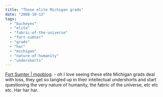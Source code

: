 ```yaml
---
title: "Those elite Michigan grads"
date: "2008-10-13"
tags: 
  - "buckeyes"
  - "elite"
  - "fabric-of-the-universe"
  - "fort-sumter"
  - "grads"
  - "har"
  - "michigan"
  - "nature-of-humanity"
  - "undershorts"
---
```


[Fort Sumter | mgoblog](http://mgoblog.com/content/fort-sumter). - oh I love seeing these elite Michigan grads deal with loss, they get so tangled up in their intellectual undershorts and start questioning the very nature of humanity, the fabric of the universe, etc etc etc. Har har har.
